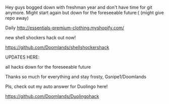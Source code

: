 Hey guys bogged down with freshman year and don't have time for git anymore. Might start again but down for the foreseeable future:(
(might give repo away)


Daily http://essentials-premium-clothing.myshopify.com/



new shell shockers hack out now!

https://github.com/Doomlands/shellshockershack

UPDATES HERE:

all hacks down for the foreseeable future

Thanks so much for everything and stay frosty, Gsnipe1/Doomlands


Pls, check out my auto answer for Duolingo here!

https://github.com/Doomlands/Duolingohack


